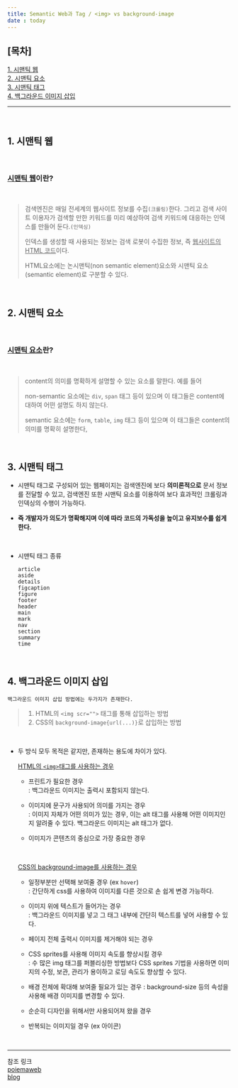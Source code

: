 ```yaml
---
title: Semantic Web과 Tag / <img> vs background-image
date : today
---
```


## [목차]
[1. 시맨틱 웹](#1.-시맨틱-웹)     
[2. 시맨틱 요소](#2.-시맨틱-요소)   
[3. 시맨틱 태그](#3.-시맨틱-태그)   
[4. 백그라운드 이미지 삽입](#4.-백그라운드-이미지-삽입)      

---

<br>

## 1. 시맨틱 웹     
<br>

### <u>시맨틱 웹</u>이란? 

<br>

>검색엔진은 매일 전세계의 웹사이트 정보를 수집`(크롤링)`한다. 그리고 검색 사이트 이용자가 검색할 만한 키워드를 미리 예상하여 검색 키워드에 대응하는 인덱스를 만들어 둔다.`(인덱싱)`
>
>
>
>인덱스를 생성할 때 사용되는 정보는 검색 로봇이 수집한 정보, 즉 <u>웹사이트의 HTML 코드</u>이다.
>                 
>HTML요소에는 논시맨틱(non semantic element)요소와 시맨틱 요소(semantic element)로 구분할 수 있다.

<br>

## 2. 시맨틱 요소    

<br>

### <u>시맨틱 요소</u>란?       

<br>

>content의 의미를 명확하게 설명할 수 있는 요소를 말한다. 예를 들어
>
> non-semantic 요소에는 `div`, `span` 태그 등이 있으며 이 태그들은 content에 대하여 어떤 설명도 하지 않는다.
>
>semantic 요소에는 `form`, `table`, `img` 태그 등이 있으며 이 태그들은 content의 의미를 명확히 설명한다, 

<br>

## 3. 시맨틱 태그     

- 시맨틱 태그로 구성되어 있는 웹페이지는 검색엔진에 보다 <b>의미론적으로</b> 문서 정보를 전달할 수 있고, 검색엔진 또한 시맨틱 요소를 이용하여 보다 효과적인 크롤링과 인덱싱의 수행이 가능하다.               

- **즉 개발자가 의도가 명확해지며 이에 따라 코드의 가독성을 높이고 유지보수를 쉽게한다.**

<br>

 - 시맨틱 태그 종류

    ```
    article
    aside
    details
    figcaption
    figure
    footer
    header
    main
    mark
    nav
    section
    summary
    time 
    ``` 

<br>

## 4. 백그라운드 이미지 삽입 

    백그라운드 이미지 삽입 방법에는 두가지가 존재한다. 
> 1. HTML의 `<img scr="">` 태그를 통해 삽입하는 방법 
> 2. CSS의 `background-image{url(...)}`로 삽입하는 방법

<br>

- 두 방식 모두 목적은 같지만, 존재하는 용도에 차이가 있다. 
    
    <u>HTML의 `<img>`태그를 사용하는 경우</u>       
    - 프린트가 필요한 경우      
    : 백그라운드 이미지는 출력시 포함되지 않는다.

    - 이미지에 문구가 사용되어 의미를 가지는 경우       
    : 이미지 자체가 어떤 의미가 있는 경우, 이는 alt 태그를 사용해 어떤 이미지인지 알려줄 수 있다. 백그라운드 이미지는 alt 태그가 없다.

    - 이미지가 콘텐츠의 중심으로 가장 중요한 경우 
    
    <br>

    <u> CSS의 background-image를 사용하는 경우</u>  
     - 일정부분만 선택해 보여줄 경우 (ex `hover`)       
    : 간단하게 css를 사용하여 이미지를 다른 것으로 손 쉽게 변경 가능하다.

    - 이미지 위에 텍스트가 들어가는 경우        
    : 백그라운드 이미지를 넣고 그 태그 내부에 간단히 텍스트를 넣어 사용할 수 있다.

    - 페이지 전체 출력시 이미지를 제거해야 되는 경우

    - CSS sprites를 사용해 이미지 속도를 향상시킬 경우      
    : 수 많은 img 태그를 퍼블리싱한 방법보다 CSS sprites 기법을 사용하면 이미지의 수정, 보관, 관리가 용이하고 로딩 속도도 향상할 수 있다.

    - 배경 전체에 확대해 보여줄 필요가 있는 경우
    : background-size 등의 속성을 사용해 배경 이미지를 변경할 수 있다. 

    - 순순히 디자인을 위해서만 사용되어져 왔을 경우

    - 반복되는 이미지일 경우 (ex 아이콘)

    
<br>

---

참조 링크       
[poiemaweb](https://poiemaweb.com/html5-semantic-web)       
[blog](https://chlolisher.tistory.com/77)
